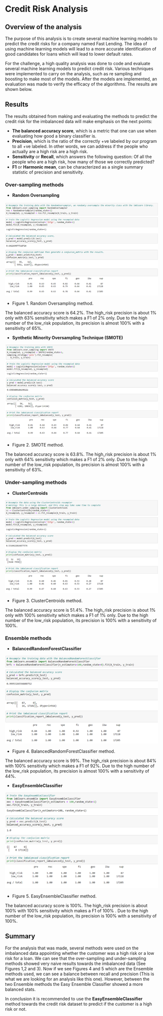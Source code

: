 # Credit Risk Analysis

## Overview of the analysis
The purpose of this analysis is to create several machine learning models to predict the credit risks for a company named Fast Lending. The idea of using machine learning models will lead to a more accurate identification of good candidates for loans which will lead to lower default rates. 

For the challenge, a high quality analysis was done to code and evaluate several machine learning models to predict credit risk. Various techniques were implemented to carry on the analysis, such as re sampling and boosting to make most of the models. After the models are implemented, an evaluation was made to verify the efficacy of the algorithms. The results are shown below. 

## Results
The results obtained from making and evaluating the methods to predict the credit risk for the imbalanced data will make emphasis on the next points:
- **The balanced accuracy score**, which is a metric that one can use when evaluating how good a binary classifier is. 
- **Precision**, which is the ratio of the correctly +ve labeled by our program to all +ve labeled. In other words, we can address if the people who actually are a high risk are a high risk.
- **Sensitivity** or **Recall**, which answers the following question: Of all the people who are a high risk, how many of those we correctly predicted?
- **F1** or **Harmonic mean**, can be characterized as a single summary statistic of precision and sensitivity.

### Over-sampling methods

- **Random Oversampling**

![](https://github.com/Frankdiazw/Credit_Risk_Analysis/blob/main/Resources/Random_Oversampling.png)
- Figure 1. Random Oversampling method.

The balanced accuracy score is 64.2%. The high_risk precision is about 1% only with 63% sensitivity which makes a F1 of 2% only. Due to the high number of the low_risk population, its precision is almost 100% with a sensitivity of 65%.

- **Synthetic Minority Oversampling Technique (SMOTE)**

![](https://github.com/Frankdiazw/Credit_Risk_Analysis/blob/main/Resources/SMOTE.png)
- Figure 2. SMOTE method.

The balanced accuracy score is 63.8%. The high_risk precision is about 1% only with 64% sensitivity which makes a F1 of 2% only. Due to the high number of the low_risk population, its precision is almost 100% with a sensitivity of 63%.

### **Under-sampling methods**
- **ClusterCentroids**

![](https://github.com/Frankdiazw/Credit_Risk_Analysis/blob/main/Resources/ClusterCentroids.png)
- Figure 3. ClusterCentroids method.

The balanced accuracy score is 51.4%. The high_risk precision is about 1% only with 100% sensitivity which makes a F1 of 1% only. Due to the high number of the low_risk population, its precision is 100% with a sensitivity of 100%.

### Ensemble methods
- **BalancedRandomForestClassifier**

![](https://github.com/Frankdiazw/Credit_Risk_Analysis/blob/main/Resources/Balanced_Random_Forest_Classifier.png)
- Figure 4. BalancedRandomForestClassifier method.

The balanced accuracy score is 99%. The high_risk precision is about 84% with 100% sensitivity which makes a F1 of 92%. Due to the high number of the low_risk population, its precision is almost 100% with a sensitivity of 44%.

- **EasyEnsembleClassifier**

![](https://github.com/Frankdiazw/Credit_Risk_Analysis/blob/main/Resources/Easy_Ensemble_AdaBoost_Classifier.png)
- Figure 5. EasyEnsembleClassifier method.

The balanced accuracy score is 100%. The high_risk precision is about 100% with 100% sensitivity which makes a F1 of 100% . Due to the high number of the low_risk population, its precision is 100% with a sensitivity of 100%.

## Summary
For the analysis that was made, several methods were used on the imbalanced data appointing whether the customer was a high risk or a low risk for a loan.  We can see that the over-sampling and under-sampling methods showed very naive results towards the imbalanced data (See Figures 1,2 and 3). Now if we see Figures 4 and 5 which are the Ensemble methods used, we can see a balance between recall and precision (This is what we are looking for an analysis like this one). However, between the two Ensemble methods the Easy Ensemble Classifier showed a more balanced stats.

In conclusion it is recommended to use the **EasyEnsembleClassifier** method towards the credit risk dataset to predict if the customer is a high risk or not.
